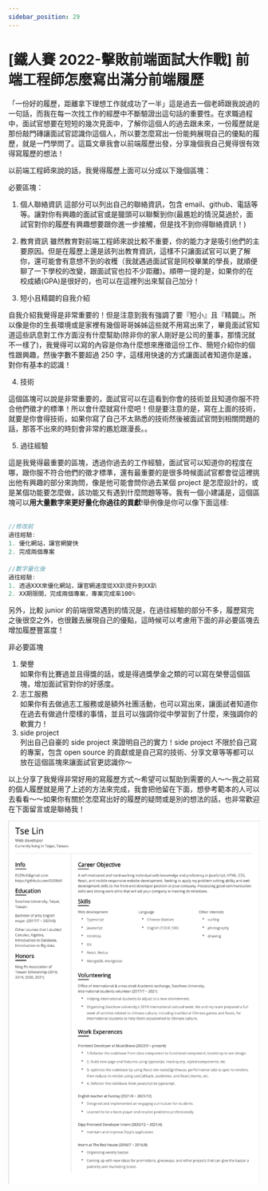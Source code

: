 ```yaml
---
sidebar_position: 29
---
```


# [鐵人賽 2022-擊敗前端面試大作戰] 前端工程師怎麼寫出滿分前端履歷

「一份好的履歷，距離拿下理想工作就成功了一半」這是過去一個老師跟我說過的一句話，而我在每一次找工作的經歷中不斷驗證出這句話的重要性。在求職過程中，面試官想要在短短的幾次見面中，了解你這個人的過去跟未來，一份履歷就是那份敲門磚讓面試官認識你這個人，所以要怎麼寫出一份能夠展現自己的優點的履歷，就是一門學問了。這篇文章我會以前端履歷出發，分享幾個我自己覺得很有效得寫履歷的想法！

以前端工程師來說的話，我覺得履歷上面可以分成以下幾個區塊：

必要區塊：

1. 個人聯絡資訊
   這部分可以列出自己的聯絡資訊，包含 email、github、電話等等。讓對你有興趣的面試官或是獵頭可以聯繫到你(最尷尬的情況莫過於，面試官對你的履歷有興趣想要跟你進一步接觸，但是找不到你得聯絡資訊！)

2. 教育資訊
   雖然教育對前端工程師來說比較不重要，你的能力才是吸引他們的主要原因。但是在履歷上還是該列出教育資訊，這樣不只讓面試官可以更了解你，還可能會有意想不到的收穫（我就遇過面試官是同校畢業的學長，就順便聊了一下學校的改變，跟面試官也拉不少距離)。順帶一提的是，如果你的在校成績(GPA)是很好的，也可以在這裡列出來幫自己加分！

3. 短小且精闢的自我介紹

自我介紹我覺得是非常重要的！但是注意到我有強調了要『短小』且『精闢』。所以像是你的生長環境或是家裡有幾個哥哥姊姊這些就不用寫出來了，畢竟面試官知道這些訊息對工作方面沒有什麼幫助(除非你的家人剛好是公司的董事，那情況就不一樣了)，我覺得可以寫的內容是你為什麼想來應徵這份工作、簡短介紹你的個性跟興趣，然後字數不要超過 250 字，這樣用快速的方式讓面試者知道你是誰，對你有基本的認識！

4. 技術

這個區塊可以說是非常重要的，面試官可以在這看到你會的技術並且知道你服不符合他們徵才的標準！所以會什麼就寫什麼吧！但是要注意的是，寫在上面的技術，就要是你會得技術，如果你寫了自己不太熟悉的技術然後被面試官問到相關問題的話，那答不出來的時刻會非常的尷尬跟漫長。。

5. 過往經驗

這是我覺得最重要的區塊，透過你過去的工作經驗，面試官可以知道你的程度在哪，跟你服不符合他們的徵才標準，還有最重要的是很多時候面試官都會從這裡挑出他有興趣的部分來詢問，像是他可能會問你過去某個 project 是怎麼設計的，或是某個功能要怎麼做，該功能又有遇到什麼問題等等。我有一個小建議是，這個區塊可以**用大量數字來更好量化你過往的貢獻**!舉例像是你可以像下面這樣:

```js

//修改前
過往經驗:
1. 優化網站，讓官網變快
2. 完成兩個專案

//數字量化後
過往經驗:
1. 透過XXX來優化網站，讓官網速度從XX趴提升到XX趴
2. XX期限間，完成兩個專案，專案完成率100%

```

另外，比較 junior 的前端很常遇到的情況是，在過往經驗的部分不多，履歷寫完之後很空之外，也很難去展現自己的優點，這時候可以考慮用下面的非必要區塊去增加履歷豐富度！

非必要區塊

1. 榮譽  
   如果你有比賽過並且得獎的話，或是得過獎學金之類的可以寫在榮譽這個區塊，增加面試官對你的好感度。
2. 志工服務  
   如果你有去做過志工服務或是額外社團活動，也可以寫出來，讓面試者知道你在過去有做過什麼樣的事情，並且可以強調你從中學習到了什麼，來強調你的軟實力！
3. side project  
   列出自己自豪的 side project 來證明自己的實力！side project 不限於自己寫的專案，包含 open source 的貢獻或是自己寫的技術、分享文章等等都可以放在這個區塊來讓面試官更認識你～

以上分享了我覺得非常好用的寫履歷方式～希望可以幫助到需要的人～～我之前寫的個人履歷就是用了上述的方法來完成，我會把他留在下面，想參考範本的人可以去看看～～如果你有關於怎麼寫出好的履歷的疑問或是別的想法的話，也非常歡迎在下面留言或是聯絡我！

![resume](./Img/resume.jpg)
